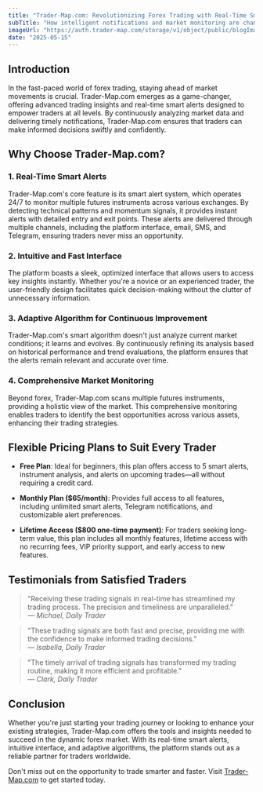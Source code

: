 ```yaml
---
title: "Trader-Map.com: Revolutionizing Forex Trading with Real-Time Smart Alerts"
subTitle: "How intelligent notifications and market monitoring are changing the game for traders"
imageUrl: "https://auth.trader-map.com/storage/v1/object/public/blogImages/blog4.png"
date: "2025-05-15"
---
```


## Introduction

In the fast-paced world of forex trading, staying ahead of market movements is crucial. Trader-Map.com emerges as a game-changer, offering advanced trading insights and real-time smart alerts designed to empower traders at all levels. By continuously analyzing market data and delivering timely notifications, Trader-Map.com ensures that traders can make informed decisions swiftly and confidently.

## Why Choose Trader-Map.com?

### 1. Real-Time Smart Alerts

Trader-Map.com's core feature is its smart alert system, which operates 24/7 to monitor multiple futures instruments across various exchanges. By detecting technical patterns and momentum signals, it provides instant alerts with detailed entry and exit points. These alerts are delivered through multiple channels, including the platform interface, email, SMS, and Telegram, ensuring traders never miss an opportunity.

### 2. Intuitive and Fast Interface

The platform boasts a sleek, optimized interface that allows users to access key insights instantly. Whether you're a novice or an experienced trader, the user-friendly design facilitates quick decision-making without the clutter of unnecessary information.

### 3. Adaptive Algorithm for Continuous Improvement

Trader-Map.com's smart algorithm doesn't just analyze current market conditions; it learns and evolves. By continuously refining its analysis based on historical performance and trend evaluations, the platform ensures that the alerts remain relevant and accurate over time.

### 4. Comprehensive Market Monitoring

Beyond forex, Trader-Map.com scans multiple futures instruments, providing a holistic view of the market. This comprehensive monitoring enables traders to identify the best opportunities across various assets, enhancing their trading strategies.

## Flexible Pricing Plans to Suit Every Trader

- **Free Plan**: Ideal for beginners, this plan offers access to 5 smart alerts, instrument analysis, and alerts on upcoming trades—all without requiring a credit card.

- **Monthly Plan ($65/month)**: Provides full access to all features, including unlimited smart alerts, Telegram notifications, and customizable alert preferences.

- **Lifetime Access ($800 one-time payment)**: For traders seeking long-term value, this plan includes all monthly features, lifetime access with no recurring fees, VIP priority support, and early access to new features.

## Testimonials from Satisfied Traders

> "Receiving these trading signals in real-time has streamlined my trading process. The precision and timeliness are unparalleled."  
> — _Michael, Daily Trader_

> "These trading signals are both fast and precise, providing me with the confidence to make informed trading decisions."  
> — _Isabella, Daily Trader_

> "The timely arrival of trading signals has transformed my trading routine, making it more efficient and profitable."  
> — _Clark, Daily Trader_

## Conclusion

Whether you're just starting your trading journey or looking to enhance your existing strategies, Trader-Map.com offers the tools and insights needed to succeed in the dynamic forex market. With its real-time smart alerts, intuitive interface, and adaptive algorithms, the platform stands out as a reliable partner for traders worldwide.

Don't miss out on the opportunity to trade smarter and faster. Visit [Trader-Map.com](https://trader-map.com) to get started today.

